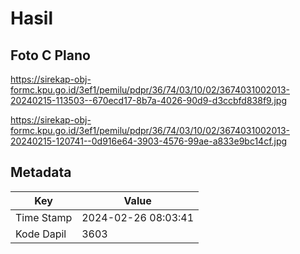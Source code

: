 # Hasil

## Foto C Plano

https://sirekap-obj-formc.kpu.go.id/3ef1/pemilu/pdpr/36/74/03/10/02/3674031002013-20240215-113503--670ecd17-8b7a-4026-90d9-d3ccbfd838f9.jpg

https://sirekap-obj-formc.kpu.go.id/3ef1/pemilu/pdpr/36/74/03/10/02/3674031002013-20240215-120741--0d916e64-3903-4576-99ae-a833e9bc14cf.jpg


## Metadata

| Key        | Value               |
| ---------- | ------------------- |
| Time Stamp | 2024-02-26 08:03:41 |
| Kode Dapil | 3603                |



